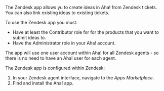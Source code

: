 The Zendesk app allows yu to create ideas in Aha! from Zendesk tickets. You can also link existing ideas to existing tickets.

To use the Zendesk app you must:

* Have at least the Contributor role for for the products that you want to submit ideas to.
* Have the Administrator role in your Aha! account.

The app will use one user account within Aha! for all Zendesk agents - so there is no need to have an Aha! user for each agent.

The Zendesk app is configured within Zendesk:

1. In your Zendesk agent interface, navigate to the _Apps Marketplace_.
2. Find and install the Aha! app.